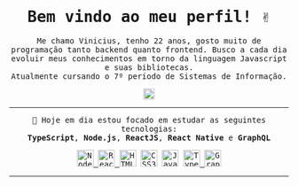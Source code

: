 <samp>
<h1  align="center">Bem vindo ao meu perfil! ✌️</h1>

<p  align="center">
	Me chamo Vinicius, tenho 22 anos, gosto muito de programação tanto backend quanto frontend. Busco a cada 	dia evoluir meus conhecimentos em torno da linguagem Javascript e suas bibliotecas.
	<br />
	Atualmente cursando o 7º período de Sistemas de Informação.
</p>

<p  align="center">
	<a href="https://www.linkedin.com/in/viniciusleonardo" target="_blank"><img align="center" src="https://cdn.jsdelivr.net/npm/simple-icons@3.0.1/icons/linkedin.svg" alt="viniciusleonardo" height="20" width="20" /></a>
</p>

---

<p  align="center">
	🚀 Hoje em dia estou focado em estudar as seguintes tecnologias:
	<br />
	<strong>TypeScript</strong>,
	<strong>Node.js</strong>,
	<strong>ReactJS</strong>,
	<strong>React Native</strong> e 
	<strong>GraphQL</strong>
</p>

<p  align="center">
	<a  href="https://nodejs.org/en/"  target="_blank">
	<img  src="https://upload.wikimedia.org/wikipedia/commons/thumb/d/d9/Node.js_logo.svg/1280px- Node.js_logo.svg.png"  alt="Node.js"  height="30"/>
	</a>
	<a href="https://reactjs.org/"  target="_blank">
	<img src="https://upload.wikimedia.org/wikipedia/commons/thumb/a/a7/React-icon.svg/1200px-React-icon.svg.png"  alt="ReactJS"  height="30" />
	</a>
	<img src="https://logodownload.org/wp-content/uploads/2016/10/html5-logo-1.png"  alt="HTML5"  height="30"/>
	<img src="https://seeklogo.com/images/C/css3-logo-8724075274-seeklogo.com.png"  alt="CSS3"  height="30"/>
	<img src="https://upload.wikimedia.org/wikipedia/commons/thumb/9/99/Unofficial_JavaScript_logo_2.svg/480px-Unofficial_JavaScript_logo_2.svg.png" alt="JavaScript" height="30"/>
	<a href="https://www.typescriptlang.org/" target="_blank">
	<img src="https://miro.medium.com/max/816/1*mn6bOs7s6Qbao15PMNRyOA.png"  alt="TypeScript"  height="30"/>
	</a>
	<a href="https://graphql.org/" target="_blank">
	<img src="https://upload.wikimedia.org/wikipedia/commons/thumb/1/17/GraphQL_Logo.svg/1024px-GraphQL_Logo.svg.png" alt="GraphQL" height="30"/>
	</a>
</p>

---
